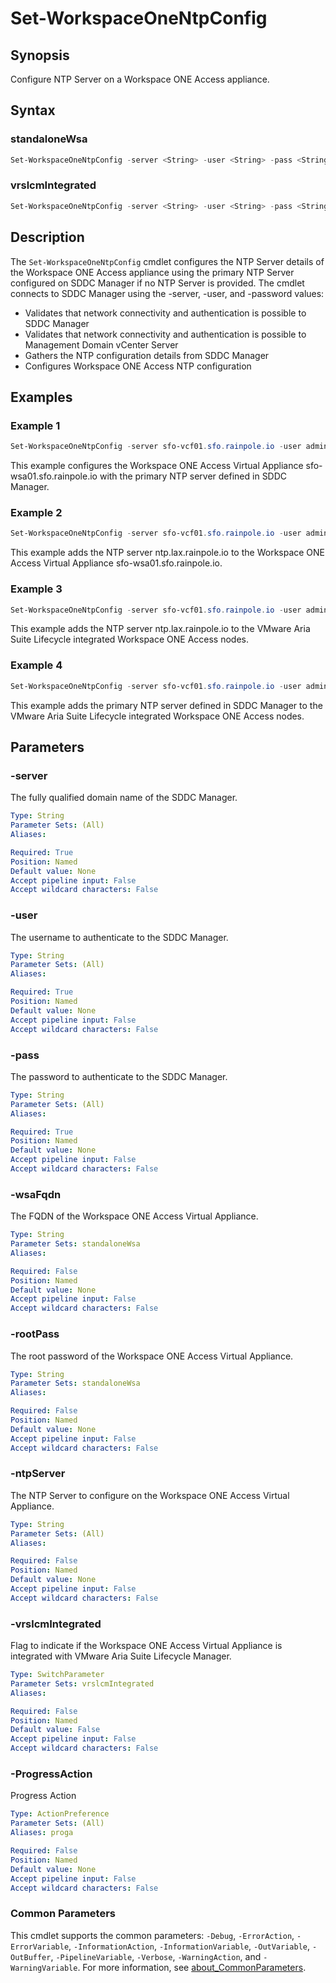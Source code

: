 # Set-WorkspaceOneNtpConfig

## Synopsis

Configure NTP Server on a Workspace ONE Access appliance.

## Syntax

### standaloneWsa

```powershell
Set-WorkspaceOneNtpConfig -server <String> -user <String> -pass <String> [-wsaFqdn <String>] [-rootPass <String>] [-ntpServer <String>] [-ProgressAction <ActionPreference>] [<CommonParameters>]
```

### vrslcmIntegrated

```powershell
Set-WorkspaceOneNtpConfig -server <String> -user <String> -pass <String> [-ntpServer <String>] [-vrslcmIntegrated] [-ProgressAction <ActionPreference>] [<CommonParameters>]
```

## Description

The `Set-WorkspaceOneNtpConfig` cmdlet configures the NTP Server details of the Workspace ONE Access appliance using the primary NTP Server configured on SDDC Manager if no NTP Server is provided. The cmdlet connects to SDDC Manager using the -server, -user, and -password values:

- Validates that network connectivity and authentication is possible to SDDC Manager
- Validates that network connectivity and authentication is possible to Management Domain vCenter Server
- Gathers the NTP configuration details from SDDC Manager
- Configures Workspace ONE Access NTP configuration

## Examples

### Example 1

```powershell
Set-WorkspaceOneNtpConfig -server sfo-vcf01.sfo.rainpole.io -user administrator@vsphere.local -pass VMw@re1! -wsaFqdn sfo-wsa01.sfo.rainpole.io -rootPass VMw@re1!
```

This example configures the Workspace ONE Access Virtual Appliance sfo-wsa01.sfo.rainpole.io with the primary NTP server defined in SDDC Manager.

### Example 2

```powershell
Set-WorkspaceOneNtpConfig -server sfo-vcf01.sfo.rainpole.io -user administrator@vsphere.local -pass VMw@re1! -wsaFqdn sfo-wsa01.sfo.rainpole.io -rootPass VMw@re1! -ntpServer ntp.lax.rainpole.io
```

This example adds the NTP server ntp.lax.rainpole.io to the Workspace ONE Access Virtual Appliance sfo-wsa01.sfo.rainpole.io.

### Example 3

```powershell
Set-WorkspaceOneNtpConfig -server sfo-vcf01.sfo.rainpole.io -user administrator@vsphere.local -pass VMw@re1! -rootPass VMw@re1! -vrslcmIntegrated -ntpServer ntp.lax.rainpole.io 
```

This example adds the NTP server ntp.lax.rainpole.io to the VMware Aria Suite Lifecycle integrated Workspace ONE Access nodes.

### Example 4

```powershell
Set-WorkspaceOneNtpConfig -server sfo-vcf01.sfo.rainpole.io -user administrator@vsphere.local -pass VMw@re1! -vrslcmIntegrated
```

This example adds the primary NTP server defined in SDDC Manager to the VMware Aria Suite Lifecycle integrated Workspace ONE Access nodes.

## Parameters

### -server

The fully qualified domain name of the SDDC Manager.

```yaml
Type: String
Parameter Sets: (All)
Aliases:

Required: True
Position: Named
Default value: None
Accept pipeline input: False
Accept wildcard characters: False
```

### -user

The username to authenticate to the SDDC Manager.

```yaml
Type: String
Parameter Sets: (All)
Aliases:

Required: True
Position: Named
Default value: None
Accept pipeline input: False
Accept wildcard characters: False
```

### -pass

The password to authenticate to the SDDC Manager.

```yaml
Type: String
Parameter Sets: (All)
Aliases:

Required: True
Position: Named
Default value: None
Accept pipeline input: False
Accept wildcard characters: False
```

### -wsaFqdn

The FQDN of the Workspace ONE Access Virtual Appliance.

```yaml
Type: String
Parameter Sets: standaloneWsa
Aliases:

Required: False
Position: Named
Default value: None
Accept pipeline input: False
Accept wildcard characters: False
```

### -rootPass

The root password of the Workspace ONE Access Virtual Appliance.

```yaml
Type: String
Parameter Sets: standaloneWsa
Aliases:

Required: False
Position: Named
Default value: None
Accept pipeline input: False
Accept wildcard characters: False
```

### -ntpServer

The NTP Server to configure on the Workspace ONE Access Virtual Appliance.

```yaml
Type: String
Parameter Sets: (All)
Aliases:

Required: False
Position: Named
Default value: None
Accept pipeline input: False
Accept wildcard characters: False
```

### -vrslcmIntegrated

Flag to indicate if the Workspace ONE Access Virtual Appliance is integrated with VMware Aria Suite Lifecycle Manager.

```yaml
Type: SwitchParameter
Parameter Sets: vrslcmIntegrated
Aliases:

Required: False
Position: Named
Default value: False
Accept pipeline input: False
Accept wildcard characters: False
```

### -ProgressAction

Progress Action

```yaml
Type: ActionPreference
Parameter Sets: (All)
Aliases: proga

Required: False
Position: Named
Default value: None
Accept pipeline input: False
Accept wildcard characters: False
```

### Common Parameters

This cmdlet supports the common parameters: `-Debug`, `-ErrorAction`, `-ErrorVariable`, `-InformationAction`, `-InformationVariable`, `-OutVariable`, `-OutBuffer`, `-PipelineVariable`, `-Verbose`, `-WarningAction`, and `-WarningVariable`. For more information, see [about_CommonParameters](http://go.microsoft.com/fwlink/?LinkID=113216).
